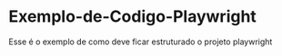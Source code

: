 # Exemplo-de-Codigo-Playwright
Esse é o exemplo de como deve ficar estruturado o projeto playwright
